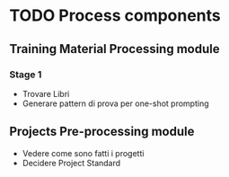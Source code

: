 # TODO Process components

## Training Material Processing module

### Stage 1

- Trovare Libri
- Generare pattern di prova per one-shot prompting

## Projects Pre-processing module

- Vedere come sono fatti i progetti
- Decidere Project Standard

